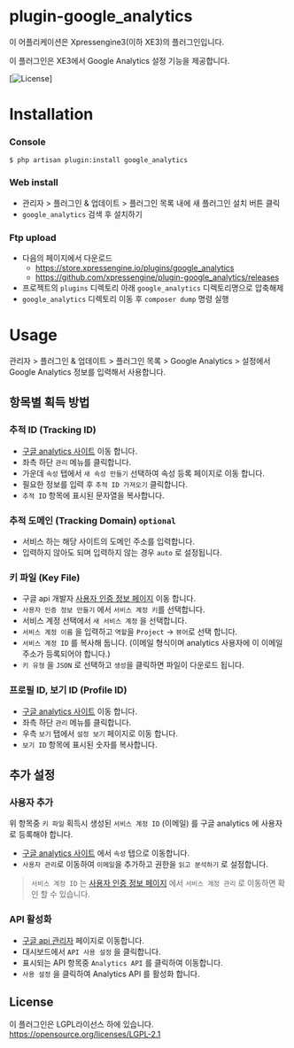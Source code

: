 # plugin-google_analytics
이 어플리케이션은 Xpressengine3(이하 XE3)의 플러그인입니다.

이 플러그인은 XE3에서 Google Analytics 설정 기능을 제공합니다.

[![License](http://img.shields.io/badge/license-GNU%20LGPL-brightgreen.svg)]

# Installation
### Console
```
$ php artisan plugin:install google_analytics
```

### Web install
- 관리자 > 플러그인 & 업데이트 > 플러그인 목록 내에 새 플러그인 설치 버튼 클릭
- `google_analytics` 검색 후 설치하기

### Ftp upload
- 다음의 페이지에서 다운로드
    * https://store.xpressengine.io/plugins/google_analytics
    * https://github.com/xpressengine/plugin-google_analytics/releases
- 프로젝트의 `plugins` 디렉토리 아래 `google_analytics` 디렉토리명으로 압축해제
- `google_analytics` 디렉토리 이동 후 `composer dump` 명령 실행

# Usage
관리자 > 플러그인 & 업데이트 > 플러그인 목록 > Google Analytics > 설정에서 Google Analytics 정보를 입력해서 사용합니다.

## 항목별 획득 방법
### 추적 ID (Tracking ID)
- [구글 analytics 사이트](https://www.google.com/analytics/web/) 이동 합니다.
- 좌측 하단 `관리` 메뉴를 클릭합니다.
- 가운데 `속성` 탭에서 `새 속성 만들기` 선택하여 속성 등록 페이지로 이동 합니다.
- 필요한 정보를 입력 후 `추적 ID 가져오기` 클릭합니다.
- `추적 ID` 항목에 표시된 문자열을 복사합니다.

### 추적 도메인 (Tracking Domain) `optional`
- 서비스 하는 해당 사이트의 도메인 주소를 입력합니다.
- 입력하지 않아도 되며 입력하지 않는 경우 `auto` 로 설정됩니다.

### 키 파일 (Key File)
- 구글 api 개발자 [사용자 인증 정보 페이지](https://console.developers.google.com/projectselector/apis/credentials) 이동 합니다.
- `사용자 인증 정보 만들기` 에서  `서비스 계정 키`를 선택합니다.
- 서비스 계정 선택에서 `새 서비스 계정` 을 선택합니다.
- `서비스 계정 이름` 을 입력하고 `역할`을 `Project` -> `뷰어`로 선택 합니다.
- `서비스 계정 ID` 를 복사해 둡니다. (이메일 형식이며 analytics 사용자에 이 이메일 주소가 등록되어야 합니다.)
- `키 유형` 을 `JSON` 로 선택하고 `생성`을 클릭하면 파일이 다운로드 됩니다.

### 프로필 ID, 보기 ID (Profile ID)
- [구글 analytics 사이트](https://www.google.com/analytics/web/) 이동 합니다.
- 좌측 하단 `관리` 메뉴를 클릭합니다.
- 우측 `보기` 탭에서 `설정 보기` 페이지로 이동 합니다.
- `보기 ID` 항목에 표시된 숫자를 복사합니다.

## 추가 설정
### 사용자 추가
위 항목중 `키 파일` 획득시 생성된 `서비스 계정 ID` (이메일) 를 구글 analytics 에 사용자로 등록해야 합니다. 
- [구글 analytics 사이트](https://www.google.com/analytics/web/) 에서 `속성` 탭으로 이동합니다.
- `사용자 관리`로 이동하여 `이메일`을 추가하고 권한을 `읽고 분석하기` 로 설정합니다.

> `서비스 계정 ID` 는 [사용자 인증 정보 페이지](https://console.developers.google.com/projectselector/apis/credentials) 에서 `서비스 계정 관리` 로 이동하면 확인 할 수 있습니다. 

### API 활성화
- [구글 api 관리자](https://console.developers.google.com/) 페이지로 이동합니다.
- 대시보드에서 `API 사용 설정` 을 클릭합니다.
- 표시되는 API 항목중 `Analytics API` 를 클릭하여 이동합니다.
- `사용 설정` 을 클릭하여 Analytics API 를 활성화 합니다.

## License
이 플러그인은 LGPL라이선스 하에 있습니다. <https://opensource.org/licenses/LGPL-2.1>
